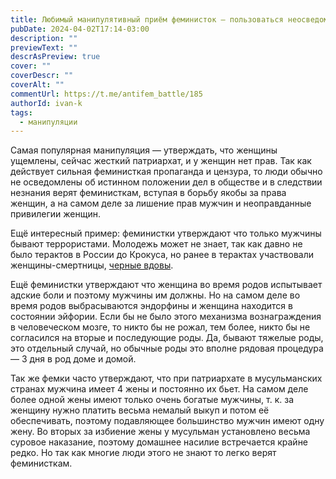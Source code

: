 ```yaml
---
title: Любимый манипулятивный приём феминисток — пользоваться неосведомленностью людей
pubDate: 2024-04-02T17:14-03:00
description: ""
previewText: ""
descrAsPreview: true
cover: ""
coverDescr: ""
coverAlt: ""
commentUrl: https://t.me/antifem_battle/185
authorId: ivan-k
tags:
  - манипуляции
---
```

Самая популярная манипуляция — утверждать, что женщины ущемлены, сейчас жесткий патриархат, и у женщин нет прав. Так как действует сильная феминисткая пропаганда и цензура, то люди обычно не осведомлены об истинном положении дел в обществе и в следствии незнания верят феминисткам, вступая в борьбу якобы за права женщин, а на самом деле за лишение прав мужчин и неоправданные привилегии женщин.

Ещё интересный пример: феминистки утверждают что только мужчины бывают террористами. Молодежь может не знает, так как давно не было терактов в России до Крокуса, но ранее в терактах участвовали женщины-смертницы, [черные вдовы](https://cyclowiki.org/wiki/%D0%A2%D0%B5%D1%80%D1%80%D0%BE%D1%80%D0%B8%D1%81%D1%82%D0%BA%D0%B8-%D1%81%D0%BC%D0%B5%D1%80%D1%82%D0%BD%D0%B8%D1%86%D1%8B_(%D0%A0%D0%BE%D1%81%D1%81%D0%B8%D1%8F)).

Ещё феминистки утверждают что женщина во время родов испытывает адские боли и поэтому мужчины им должны. Но на самом деле во время родов выбрасываются эндорфины и женщина находится в состоянии эйфории. Если бы не было этого механизма вознаграждения в человеческом мозге, то никто бы не рожал, тем более, никто бы не согласился на вторые и последующие роды. Да, бывают тяжелые роды, это отдельный случай, но обычные роды это вполне рядовая процедура — 3 дня в род доме и домой.

Так же фемки часто утверждают, что при патриархате в мусульманских странах мужчина имеет 4 жены и постоянно их бьет. На самом деле более одной жены имеют только очень богатые мужчины, т. к. за женщину нужно платить весьма немалый выкуп и потом её обеспечивать, поэтому подавляющее большинство мужчин имеют одну жену. Во вторых за избиение жены у мусульман установлено весьма суровое наказание, поэтому домашнее насилие встречается крайне редко. Но так как многие люди этого не знают то легко верят феминисткам.
